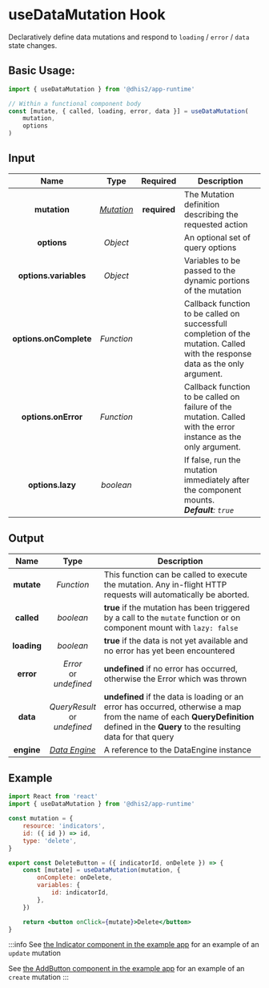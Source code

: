 # useDataMutation Hook

Declaratively define data mutations and respond to `loading` / `error` / `data` state changes.

## Basic Usage:

```jsx
import { useDataMutation } from '@dhis2/app-runtime'

// Within a functional component body
const [mutate, { called, loading, error, data }] = useDataMutation(
    mutation,
    options
)
```

## Input

|          Name          |                Type                |   Required   | Description                                                                                                                   |
| :--------------------: | :--------------------------------: | :----------: | ----------------------------------------------------------------------------------------------------------------------------- |
|      **mutation**      | [_Mutation_](../types/Mutation.md) | **required** | The Mutation definition describing the requested action                                                                       |
|      **options**       |              _Object_              |              | An optional set of query options                                                                                              |
| **options.variables**  |              _Object_              |              | Variables to be passed to the dynamic portions of the mutation                                                                |
| **options.onComplete** |             _Function_             |              | Callback function to be called on successfull completion of the mutation. Called with the response data as the only argument. |
|  **options.onError**   |             _Function_             |              | Callback function to be called on failure of the mutation. Called with the error instance as the only argument.               |
|    **options.lazy**    |             _boolean_              |              | If false, run the mutation immediately after the component mounts.<br/>_**Default**: `true`_                                  |

## Output

|    Name     |                    Type                    | Description                                                                                                                                                                            |
| :---------: | :----------------------------------------: | -------------------------------------------------------------------------------------------------------------------------------------------------------------------------------------- |
| **mutate**  |                 _Function_                 | This function can be called to execute the mutation. Any in-flight HTTP requests will automatically be aborted.                                                                        |
| **called**  |                 _boolean_                  | **true** if the mutation has been triggered by a call to the `mutate` function or on component mount with `lazy: false`                                                                |
| **loading** |                 _boolean_                  | **true** if the data is not yet available and no error has yet been encountered                                                                                                        |
|  **error**  |       _Error_<br/>or<br/>_undefined_       | **undefined** if no error has occurred, otherwise the Error which was thrown                                                                                                           |
|  **data**   |    _QueryResult_<br/>or<br/>_undefined_    | **undefined** if the data is loading or an error has occurred, otherwise a map from the name of each **QueryDefinition** defined in the **Query** to the resulting data for that query |
| **engine**  | [_Data Engine_](../advanced/DataEngine.md) | A reference to the DataEngine instance                                                                                                                                                 |

## Example

```jsx
import React from 'react'
import { useDataMutation } from '@dhis2/app-runtime'

const mutation = {
    resource: 'indicators',
    id: ({ id }) => id,
    type: 'delete',
}

export const DeleteButton = ({ indicatorId, onDelete }) => {
    const [mutate] = useDataMutation(mutation, {
        onComplete: onDelete,
        variables: {
            id: indicatorId,
        },
    })

    return <button onClick={mutate}>Delete</button>
}
```

:::info
See [the Indicator component in the example app](https://github.com/dhis2/app-runtime/blob/master/examples/cra/src/components/Indicator.js) for an example of an `update` mutation

See [the AddButton component in the example app](https://github.com/dhis2/app-runtime/blob/master/examples/cra/src/components/AddButton.js) for an example of an `create` mutation
:::